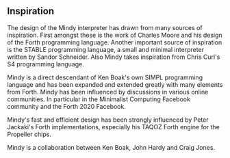 ## Inspiration

The design of the Mindy interpreter has drawn from many sources of inspiration. First amongst these is the work of Charles Moore and his design of the Forth programming language. Another important source of inspiration is the STABLE programming language, a small and minimal interpreter written by Sandor Schneider. Also Mindy takes inspiration from Chris Curl's S4 programming language.

Mindy is a direct descendant of Ken Boak's own SIMPL programming language and has been expanded and extended greatly with many elements from Forth. Mindy has been influenced by discussions in various online communities. In particular in the Minimalist Computing Facebook community and the Forth 2020 Facebook.

Mindy's fast and efficient design has been strongly influenced by Peter Jackaki's Forth implementations, especially his TAQOZ Forth engine for the Propeller chips.

Mindy is a collaboration between Ken Boak, John Hardy and Craig Jones.
